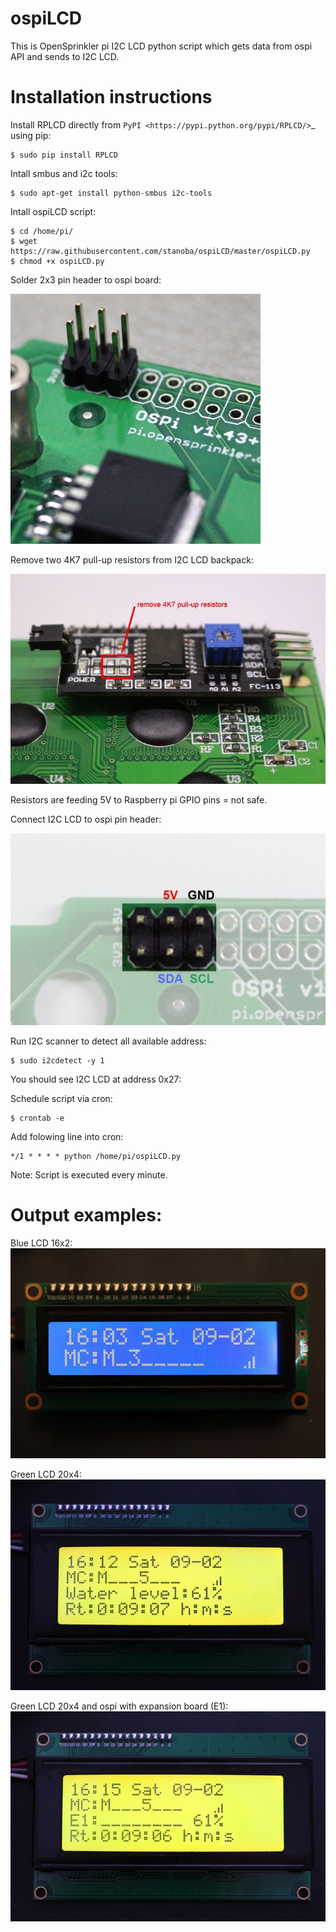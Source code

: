 # ospiLCD


This is OpenSprinkler pi I2C LCD python script which gets data from ospi API and sends to I2C LCD.



Installation instructions
=====

Install RPLCD directly from `PyPI
<https://pypi.python.org/pypi/RPLCD/>`_ using pip:

    $ sudo pip install RPLCD

Intall smbus and i2c tools:

    $ sudo apt-get install python-smbus i2c-tools

Intall ospiLCD script:

    $ cd /home/pi/
    $ wget  https://raw.githubusercontent.com/stanoba/ospiLCD/master/ospiLCD.py
    $ chmod +x ospiLCD.py
    
Solder 2x3 pin header to ospi board:

![pin header](/img/ospilcd2.jpg)

Remove two 4K7 pull-up resistors from I2C LCD backpack:

![pin header](/img/ospilcd4.jpg)

Resistors are feeding 5V to Raspberry pi GPIO pins = not safe.

Connect I2C LCD to ospi pin header:

![pin header](/img/ospilcd3.jpg)

Run I2C scanner to detect all available address:

    $ sudo i2cdetect -y 1

You should see I2C LCD at address 0x27:

Schedule script via cron:

    $ crontab -e
    
Add folowing line into cron:

    */1 * * * * python /home/pi/ospiLCD.py
    
Note: Script is executed every minute.

Output examples:
=====
Blue LCD 16x2:
![pin header](/img/ospilcd5.jpg)

Green LCD 20x4:
![pin header](/img/ospilcd6.jpg)

Green LCD 20x4 and ospi with expansion board (E1):
![pin header](/img/ospilcd7.jpg)

